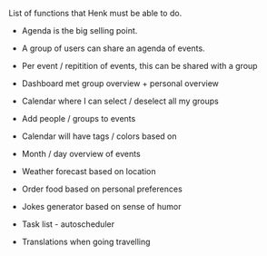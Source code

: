 List of functions that Henk must be able to do.

- Agenda is the big selling point.

- A group of users can share an agenda of events.

- Per event / repitition of events, this can be shared with a group

- Dashboard met group overview + personal overview

- Calendar where I can select / deselect all my groups

- Add people / groups to events

- Calendar will have tags / colors based on

- Month / day overview of events

- Weather forecast based on location

- Order food based on personal preferences

- Jokes generator based on sense of humor

- Task list - autoscheduler

- Translations when going travelling
